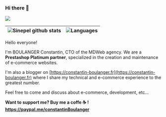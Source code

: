 ### Hi there 👋

![](https://komarev.com/ghpvc/?username=Sinepel)


|![Sinepel github stats](https://github-readme-stats.vercel.app/api?username=Sinepel&theme=vue-dark&cache_seconds=7200&&show_icons=true)   |   ![Languages](https://github-readme-stats.vercel.app/api/top-langs/?username=Sinepel&layout=compact)|
|---|---|

Hello everyone! 

I'm BOULANGER Constantin, CTO of the MDWeb agency. We are a **Prestashop Platinum partner**, specialized in the creation and maintenance of e-commerce websites.

I'm also a blogger on [https://constantin-boulanger.fr](https://constantin-boulanger.fr) where I share my technical and e-commerce experience to the greatest number.

Feel free to come and discuss about e-commerce, development, etc...

**Want to support me? Buy me a coffe ☕️ ! https://paypal.me/constantinBoulanger**




<!--
**Sinepel/Sinepel** is a ✨ _special_ ✨ repository because its `README.md` (this file) appears on your GitHub profile.

Here are some ideas to get you started:

- 🔭 I’m currently working on ...
- 🌱 I’m currently learning ...
- 👯 I’m looking to collaborate on ...
- 🤔 I’m looking for help with ...
- 💬 Ask me about ...
- 📫 How to reach me: ...
- 😄 Pronouns: ...
- ⚡ Fun fact: ...
-->
